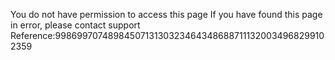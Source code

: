 You do not have permission to access this page If you have found this page in error, please contact support Reference:99869970748984507131303234643486887111320034968299102359